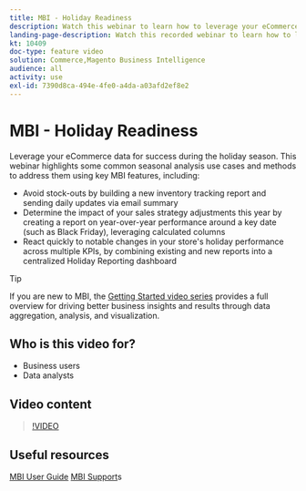 ```yaml
---
title: MBI - Holiday Readiness
description: Watch this webinar to learn how to leverage your eCommerce data for success during the holiday season.
landing-page-description: Watch this recorded webinar to learn how to leverage your eCommerce data for success during the holiday season.
kt: 10409
doc-type: feature video
solution: Commerce,Magento Business Intelligence
audience: all
activity: use
exl-id: 7390d8ca-494e-4fe0-a4da-a03afd2ef8e2
---
```

# MBI - Holiday Readiness

Leverage your eCommerce data for success during the holiday season. This webinar highlights some common seasonal analysis use cases and methods to address them using key MBI features, including:

- Avoid stock-outs by building a new inventory tracking report and sending daily updates via email summary
- Determine the impact of your sales strategy adjustments this year by creating a report on year-over-year performance around a key date (such as Black Friday), leveraging calculated columns
- React quickly to notable changes in your store's holiday performance across multiple KPIs, by combining existing and new reports into a centralized Holiday Reporting dashboard

>[!TIP]
>
>If you are new to MBI, the [Getting Started video series](./../1-overview.md) provides a full overview for driving better business insights and results through data aggregation, analysis, and visualization.

## Who is this video for?

- Business users
- Data analysts

## Video content

>[!VIDEO](https://video.tv.adobe.com/v/342496?quality=12&learn=on)

## Useful resources

[MBI User Guide](https://docs.magento.com/mbi/)
[MBI Support](https://support.magento.com/hc/en-us/articles/360016730811)s
